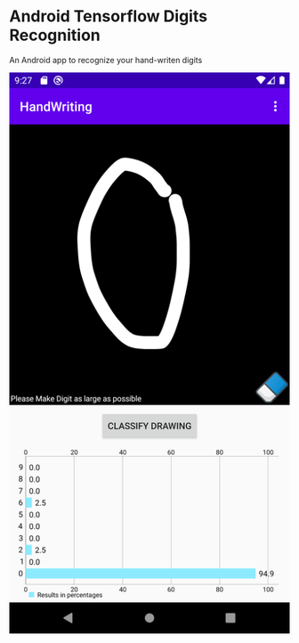 # Android Tensorflow Digits Recognition
An Android app to recognize your hand-writen digits

![alt text](Imgs/Screenshot_1587972463.png)
